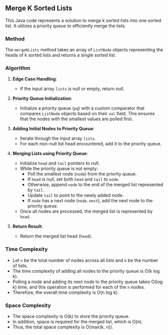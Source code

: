 ## Merge K Sorted Lists

This Java code represents a solution to merge k sorted lists into one sorted list. It utilizes a priority queue to efficiently merge the lists.

### Method

The `mergeKLists` method takes an array of `ListNode` objects representing the heads of k sorted lists and returns a single sorted list.

### Algorithm

1. **Edge Case Handling**: 
   - If the input array `lists` is null or empty, return null.
   
2. **Priority Queue Initialization**: 
   - Initialize a priority queue (`pq`) with a custom comparator that compares `ListNode` objects based on their `val` field. This ensures that the nodes with the smallest values are polled first.

3. **Adding Initial Nodes to Priority Queue**: 
   - Iterate through the input array `lists`. 
   - For each non-null list head encountered, add it to the priority queue.

4. **Merging Lists using Priority Queue**:
   - Initialize `head` and `tail` pointers to null.
   - While the priority queue is not empty:
     - Poll the smallest node (`node`) from the priority queue.
     - If `head` is null, set both `head` and `tail` to `node`.
     - Otherwise, append `node` to the end of the merged list represented by `tail`.
     - Update `tail` to point to the newly added node.
     - If `node` has a next node (`node.next`), add the next node to the priority queue.
   - Once all nodes are processed, the merged list is represented by `head`.

5. **Return Result**: 
   - Return the merged list head (`head`).

### Time Complexity

- Let `n` be the total number of nodes across all lists and `k` be the number of lists.
- The time complexity of adding all nodes to the priority queue is O(k log k).
- Polling a node and adding its next node to the priority queue takes O(log k) time, and this operation is performed for each of the `n` nodes.
- Therefore, the overall time complexity is O(n log k).

### Space Complexity

- The space complexity is O(k) to store the priority queue.
- In addition, space is required for the merged list, which is O(n).
- Thus, the total space complexity is O(max(k, n)).
